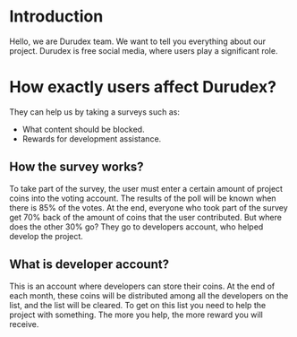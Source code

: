 # Introduction

Hello, we are Durudex team. We want to tell you everything about our project. Durudex is free social media, where users play a significant role.

# How exactly users affect Durudex?

They can help us by taking a surveys such as:

- What content should be blocked.
- Rewards for development assistance.

## How the survey works?

To take part of the survey, the user must enter a certain amount of project coins into the voting account. The results of the poll will be known when there is 85% of the votes. At the end, everyone who took part of the survey get 70% back of the amount of coins that the user contributed. But where does the other 30% go? They go to developers account, who helped develop the project.

## What is developer account?

This is an account where developers can store their coins. At the end of each month, these coins will be distributed among all the developers on the list, and the list will be cleared. To get on this list you need to help the project with something. The more you help, the more reward you will receive.